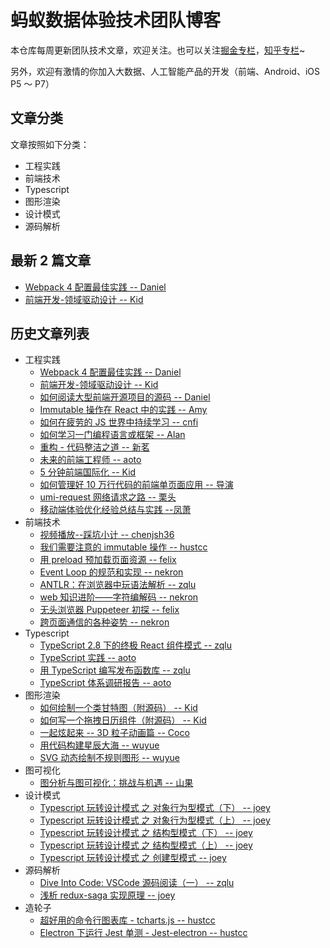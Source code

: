 # 蚂蚁数据体验技术团队博客

本仓库每周更新团队技术文章，欢迎关注。也可以关注[掘金专栏](https://juejin.im/user/59659aff5188250cf956e6dd)，[知乎专栏](https://zhuanlan.zhihu.com/front)~

另外，欢迎有激情的你加入大数据、人工智能产品的开发（前端、Android、iOS P5 ～ P7）

## 文章分类

文章按照如下分类：

- 工程实践
- 前端技术
- Typescript
- 图形渲染
- 设计模式
- 源码解析

## 最新 2 篇文章

- [Webpack 4 配置最佳实践 -- Daniel](https://github.com/ProtoTeam/blog/blob/master/201806/3.md)
- [前端开发-领域驱动设计 -- Kid](https://github.com/ProtoTeam/blog/blob/master/201806/2.md)

## 历史文章列表

- 工程实践
  - [Webpack 4 配置最佳实践 -- Daniel](https://github.com/ProtoTeam/blog/blob/master/201806/3.md)
  - [前端开发-领域驱动设计 -- Kid](https://github.com/ProtoTeam/blog/blob/master/201806/2.md)
  - [如何阅读大型前端开源项目的源码 -- Daniel](https://github.com/ProtoTeam/blog/blob/master/201805/3.md)
  - [Immutable 操作在 React 中的实践 -- Amy](https://github.com/ProtoTeam/blog/blob/master/201805/2.md)
  - [如何在疲劳的 JS 世界中持续学习 -- cnfi](https://github.com/ProtoTeam/blog/blob/master/201805/1.md)
  - [如何学习一门编程语言或框架 -- Alan](https://github.com/ProtoTeam/blog/blob/master/201803/1.md)
  - [重构 - 代码整洁之道 -- 新茗](https://github.com/ProtoTeam/blog/blob/master/201801/3.md)
  - [未来的前端工程师 -- aoto](https://github.com/ProtoTeam/blog/blob/master/201712/1.md)
  - [5 分钟前端国际化 -- Kid](https://github.com/ProtoTeam/blog/blob/master/201710/1.md)
  - [如何管理好 10 万行代码的前端单页面应用 -- 导演](https://github.com/ProtoTeam/blog/blob/master/201709/1.md)
  - [umi-request 网络请求之路 -- 栗头](https://github.com/ProtoTeam/blog/blob/master/201910/2.md)
  - [移动端体验优化经验总结与实践 --凤萧](https://github.com/ProtoTeam/blog/blob/master/201911/1.md)
- 前端技术
  - [视频播放--踩坑小计 -- chenjsh36](https://github.com/ProtoTeam/blog/blob/master/201806/1.md)
  - [我们需要注意的 immutable 操作 -- hustcc](https://github.com/ProtoTeam/blog/blob/master/201803/3.md)
  - [用 preload 预加载页面资源 -- felix](https://github.com/ProtoTeam/blog/blob/master/201802/1.md)
  - [Event Loop 的规范和实现 -- nekron](https://github.com/ProtoTeam/blog/blob/master/201801/2.md)
  - [ANTLR：在浏览器中玩语法解析 -- zqlu](https://github.com/ProtoTeam/blog/blob/master/201712/2.md)
  - [web 知识进阶——字符编解码 -- nekron](https://github.com/ProtoTeam/blog/blob/master/201712/3.md)
  - [无头浏览器 Puppeteer 初探 -- felix](https://github.com/ProtoTeam/blog/blob/master/201710/2.md)
  - [跨页面通信的各种姿势 -- nekron](https://github.com/ProtoTeam/blog/blob/master/201709/3.md)
- Typescript
  - [TypeScript 2.8 下的终极 React 组件模式 -- zqlu](https://github.com/ProtoTeam/blog/blob/master/201805/4.md)
  - [TypeScript 实践 -- aoto](https://github.com/ProtoTeam/blog/blob/master/201803/2.md)
  - [用 TypeScript 编写发布函数库 -- zqlu](https://github.com/ProtoTeam/blog/blob/master/201711/4.md)
  - [TypeScript 体系调研报告 -- aoto](https://github.com/ProtoTeam/blog/blob/master/201709/2.md)
- 图形渲染
  - [如何绘制一个类甘特图（附源码） -- Kid](https://github.com/ProtoTeam/blog/blob/master/201804/2.md)
  - [如何写一个拖拽日历组件（附源码） -- Kid](https://github.com/ProtoTeam/blog/blob/master/201804/1.md)
  - [一起炫起来 -- 3D 粒子动画篇 -- Coco](https://github.com/ProtoTeam/blog/blob/master/201711/1.md)
  - [用代码构建星辰大海 -- wuyue](https://github.com/ProtoTeam/blog/blob/master/201711/2.md)
  - [SVG 动态绘制不规则图形 -- wuyue](https://github.com/ProtoTeam/blog/blob/master/201710/4.md)
- 图可视化
  - [图分析与图可视化：挑战与机遇 -- 山果](https://github.com/ProtoTeam/blog/blob/master/201910/1.md)
- 设计模式
  - [Typescript 玩转设计模式 之 对象行为型模式（下） -- joey](https://github.com/ProtoTeam/blog/blob/master/201802/2.md)
  - [Typescript 玩转设计模式 之 对象行为型模式（上） -- joey](https://github.com/ProtoTeam/blog/blob/master/201801/1.md)
  - [Typescript 玩转设计模式 之 结构型模式（下） -- joey](https://github.com/ProtoTeam/blog/blob/master/201801/4.md)
  - [Typescript 玩转设计模式 之 结构型模式（上） -- joey](https://github.com/ProtoTeam/blog/blob/master/201712/4.md)
  - [Typescript 玩转设计模式 之 创建型模式 -- joey](https://github.com/ProtoTeam/blog/blob/master/201711/5.md)
- 源码解析
  - [Dive Into Code: VSCode 源码阅读（一） -- zqlu](https://github.com/ProtoTeam/blog/blob/master/201804/3.md)
  - [浅析 redux-saga 实现原理 -- joey](https://github.com/ProtoTeam/blog/blob/master/201710/3.md)
- 造轮子
  - [超好用的命令行图表库 - tcharts.js -- hustcc](https://github.com/ProtoTeam/blog/blob/master/201711/3.md)
  - [Electron 下运行 Jest 单测 - Jest-electron -- hustcc](https://github.com/ProtoTeam/blog/blob/master/201909/1.md)
